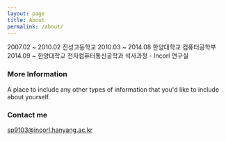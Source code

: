```yaml
---
layout: page
title: About
permalink: /about/
---
```


2007.02 ~ 2010.02 진성고등학교
2010.03 ~ 2014.08 한양대학교 컴퓨터공학부
2014.09 ~         한양대학교 전자컴퓨터통신공학과 석사과정 - Incorl 연구실

### More Information

A place to include any other types of information that you'd like to include about yourself.

### Contact me

[sp9103@incorl.hanyang.ac.kr](mailto:email@domain.com)
